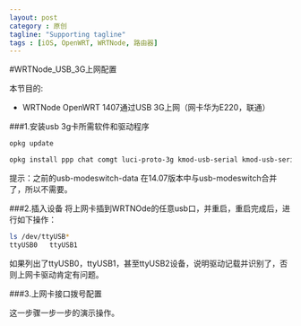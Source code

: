 ```yaml
---
layout: post
category : 原创
tagline: "Supporting tagline"
tags : [iOS, OpenWRT, WRTNode, 路由器]
---
```

#WRTNode_USB_3G上网配置

本节目的:
- WRTNode OpenWRT 1407通过USB 3G上网（网卡华为E220，联通）


###1.安装usb 3g卡所需软件和驱动程序

```bash
opkg update

opkg install ppp chat comgt luci-proto-3g kmod-usb-serial kmod-usb-serial-option kmod-usb-serial-wwan usb-modeswitch kmod-usb-serial-wwan kmod-usb-acm kmod-usb2 kmod-usb-ohci kmod-usb-uhci sdparm

```
提示：之前的usb-modeswitch-data 在14.07版本中与usb-modeswitch合并了，所以不需要。

###2.插入设备
将上网卡插到WRTNOde的任意usb口，并重启，重启完成后，进行如下操作：

```bash
ls /dev/ttyUSB*
ttyUSB0   ttyUSB1
```

如果列出了ttyUSB0，ttyUSB1，甚至ttyUSB2设备，说明驱动记载并识别了，否则上网卡驱动肯定有问题。


###3.上网卡接口拨号配置

这一步骤一步一步的演示操作。